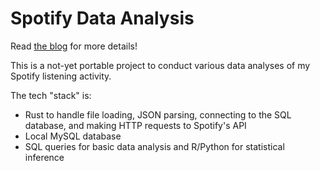 # Spotify Data Analysis

Read [the blog](https://mastblog.github.io/2023/12/28/spotify-data-analysis.html) for more details!

This is a not-yet portable project to conduct various data
analyses of my Spotify listening activity.

The tech "stack" is:
- Rust to handle file loading, JSON parsing, connecting
to the SQL database, and making HTTP requests to Spotify's API
- Local MySQL database
- SQL queries for basic data analysis and R/Python for statistical inference